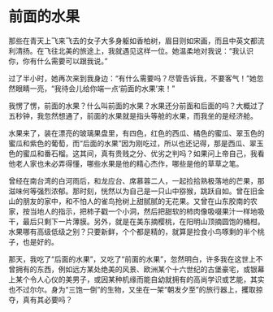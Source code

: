 # 前面的水果

那些在青天上飞来飞去的女子大多身躯如香柏树，眉目则如宋画，而且中英文都流利清扬。在飞往北美的旅途上，我就遇见这样一位。她温柔地对我说：“我认识你，你有什么需要可以跟我说。” 

过了半小时，她再次来到我身边：“有什么需要吗？尽管告诉我，不要客气！”她忽然眼睛一亮，“我待会儿给你端一点‘前面的水果’来！” 

我愣了愣，前面的水果？什么叫前面的水果？水果还分前面和后面的吗？大概过了五秒钟，我忽然想通了，前面的水果就是指头等舱的水果，而我坐的是经济舱。 

水果来了，装在漂亮的玻璃果盘里，有四色，红色的西瓜、橘色的蜜瓜、翠玉色的蜜瓜和紫色的葡萄，而“后面的水果”因为刚吃过，所以也还记得，那是西瓜、翠玉色的蜜瓜和番石榴。这其间，真有贵贱之分、优劣之判吗？如果问上帝自己，我看他老人家也未必弄得懂，哪些水果是他的精心杰作，哪些是他的草草之笔。 

曾经在南台湾的白河雨后，和龙应台、席慕蓉二人，一起捡拾熟极落地的芒果，那滋味何等强烈浓郁。那时刻，恍然以为自己是一只山中猕猴，跳跃自如。曾在旧金山的朋友的家中，和不怕人的雀鸟抢树上甜腻腻的无花果。又曾在山东胶南的农家，按当地人的指示，把柿子戳一个小洞，然后把甜软的柿肉像吸啜果汁一样地吸干，最后只剩下一片薄膜。另外，就是在美东摘樱桃，在阳明山顶摘圆饱的桶柑。水果哪有高级低级之别？只要新鲜，个个都是精的，就算是捡食小鸟啄剩的半个桃子，也是好的。 

那天，我吃了“后面的水果”，又吃了“前面的水果”，忽然明白，许多我在这世上不曾拥有的东西，例如远方某处绝美的风景、欧洲某个十六世纪的古堡豪宅，或银幕上某个令人心仪的美男子，或因某种机缘而能自幼就拥有的高尚学识或艺能，其实也不过尔尔。身为“三饱一倒”的生物，又坐在一架“朝发夕至”的旅行器上，攫取掠夺，真有其必要吗？